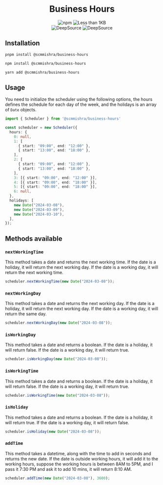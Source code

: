 <div align="center">
  <h1>Business Hours</h1>
  
  ![npm](https://img.shields.io/npm/dm/%40scmmishra%2Fbusiness-hours) ![Less than 1KB](https://deno.bundlejs.com/?q=@scmmishra/business-hours&badge)
  <br>
  ![DeepSource](https://deepsource.io/gh/scmmishra/business-hours.svg/?label=active+issues&show_trend=true&token=_HAIDwNbi1ocMhaBKxB_BcSQ)
  ![DeepSource](https://deepsource.io/gh/scmmishra/business-hours.svg/?label=resolved+issues&show_trend=true&token=_HAIDwNbi1ocMhaBKxB_BcSQ)

</div>



## Installation

```sh
pnpm install @scmmishra/business-hours
```

```sh
npm install @scmmishra/business-hours
```

```sh
yarn add @scmmishra/business-hours
```

## Usage

You need to initialize the scheduler using the following options, the hours defines the schedule for each day of the week, and the holidays is an array of `Date` objects.

```typescript
import { Scheduler } from '@scmmishra/business-hours'

const scheduler = new Scheduler({
  hours: {
    0: null,
    1: [
      { start: "09:00", end: "12:00" },
      { start: "13:00", end: "18:00" },
    ],
    2: [
      { start: "09:00", end: "12:00" },
      { start: "13:00", end: "18:00" },
    ],
    3: [{ start: "09:00", end: "12:00" }],
    4: [{ start: "09:00", end: "18:00" }],
    5: [{ start: "09:00", end: "18:00" }],
    6: null,
  },
  holidays: [
    new Date("2024-03-08"),
    new Date("2024-03-09"),
    new Date("2024-03-10"),
  ],
});
```

## Methods available

### `nextWorkingTime`

This method takes a date and returns the next working time. If the date is a holiday, it will return the next working day. If the date is a working day, it will return the next working time.

```js
scheduler.nextWorkingTime(new Date("2024-03-08"));
```

### `nextWorkingDay`

This method takes a date and returns the next working day. If the date is a holiday, it will return the next working day. If the date is a working day, it will return the same day.

```js
scheduler.nextWorkingDay(new Date("2024-03-08"));
```

### `isWorkingDay`

This method takes a date and returns a boolean. If the date is a holiday, it will return false. If the date is a working day, it will return true.

```js
scheduler.isWorkingDay(new Date("2024-03-08"));
```

### `isWorkingTime`

This method takes a date and returns a boolean. If the date is a holiday, it will return false. If the date is a working day, it will return true.

```js
scheduler.isWorkingTime(new Date("2024-03-08"));
```

### `isHoliday`

This method takes a date and returns a boolean. If the date is a holiday, it will return true. If the date is a working day, it will return false.

```js
scheduler.isHoliday(new Date("2024-03-08"));
```

### `addTime`

This method takes a datetime, along with the time to add in seconds and returns the new date. If the date is outside working hours, it will add it to the working hours, suppose the working hours is between 8AM to 5PM, and I pass it 7:30 PM and ask it to add 10 mins, it will return 8:10 AM.

```js
scheduler.addTime(new Date("2024-03-08"), 3600);
```
